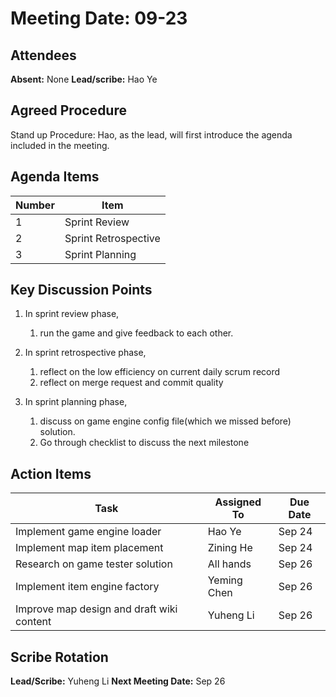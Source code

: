 # Meeting Date: 09-23

## Attendees

**Absent:** None
**Lead/scribe:** Hao Ye

## Agreed Procedure

Stand up Procedure: Hao, as the lead, will first introduce the agenda included in the meeting.

## Agenda Items

| Number | Item                 |
| ------ | -------------------- |
| 1      | Sprint Review        |
| 2      | Sprint Retrospective |
| 3      | Sprint Planning      |

## Key Discussion Points

1. In sprint review phase, 
   1. run the game and give feedback to each other.

2. In sprint retrospective phase, 
   1. reflect on the low efficiency on current daily scrum record
   2. reflect on merge request and commit quality

3. In sprint planning phase,
   1. discuss on game engine config file(which we missed before) solution.
   2. Go through checklist to discuss the next milestone


## Action Items

| Task                                      | Assigned To | Due Date |
| ----------------------------------------- | ----------- | -------- |
| Implement game engine loader              | Hao Ye      | Sep 24   |
| Implement map item placement              | Zining He   | Sep 24   |
| Research on game tester solution          | All hands   | Sep 26   |
| Implement item engine factory             | Yeming Chen | Sep 26   |
| Improve map design and draft wiki content | Yuheng Li   | Sep 26   |

## Scribe Rotation

**Lead/Scribe:** Yuheng Li
**Next Meeting Date:** Sep 26